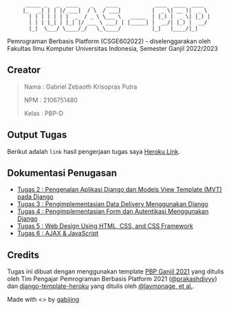           _____ _   _  ____    _    ____            ____  ____  ____  
         |_   _| | | |/ ___|  / \  / ___|          |  _ \| __ )|  _ \ 
           | | | | | | |  _  / _ \ \___ \   _____  | |_) |  _ \| |_) |
           | | | |_| | |_| |/ ___ \ ___) | |_____| |  __/| |_) |  __/ 
           |_|  \___/ \____/_/   \_\____/          |_|   |____/|_|    
                                                                      


Pemrograman Berbasis Platform (CSGE602022) - diselenggarakan oleh Fakultas Ilmu Komputer Universitas Indonesia, Semester Ganjil 2022/2023

## Creator
> Nama : Gabriel Zebaoth Krisopras Putra  
> 
> NPM : 2106751480
> 
> Kelas : PBP-D

## Output Tugas
Berikut adalah ```link``` hasil pengerjaan tugas saya 
[Heroku Link](https://gabing-pbp-tugas2.herokuapp.com/).

## Dokumentasi Penugasan
- [Tugas 2 :  Pengenalan Aplikasi Django dan Models View Template (MVT) pada Django](katalog/README.md)
- [Tugas 3 : Pengimplementasian Data Delivery Menggunakan Django](mywatchlist/README.md)
- [Tugas 4 : Pengimplementasian Form dan Autentikasi Menggunakan Django](todolist/README.md)
- [Tugas 5 : Web Design Using HTML, CSS, and CSS Framework](todolist/templates/README.md)
- [Tugas 6 : AJAX & JavaScript](todolist/README-TWO.md)
  
## Credits
Tugas ini dibuat dengan menggunakan template [PBP Ganjil 2021](https://gitlab.com/PBP-2021/pbp-lab) yang ditulis oleh Tim Pengajar Pemrograman Berbasis Platform 2021 ([@prakashdivyy](https://gitlab.com/prakashdivyy)) dan [django-template-heroku](https://github.com/laymonage/django-template-heroku) yang ditulis oleh [@laymonage, et al.](https://github.com/laymonage).

Made with <> by [gabiiing](https://github.com/gabiiing/)

